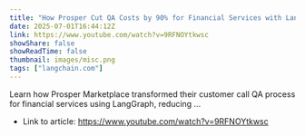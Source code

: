 ```yaml
---
title: "How Prosper Cut QA Costs by 90% for Financial Services with LangGraph Agents"
date: 2025-07-01T16:44:12Z
link: https://www.youtube.com/watch?v=9RFNOYtkwsc
showShare: false
showReadTime: false
thumbnail: images/misc.png
tags: ["langchain.com"]
---
```

Learn how Prosper Marketplace transformed their customer call QA process for financial services using LangGraph, reducing ...

- Link to article: https://www.youtube.com/watch?v=9RFNOYtkwsc